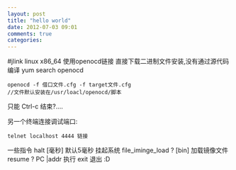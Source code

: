 ```yaml
---
layout: post
title: "hello world"
date: 2012-07-03 09:01
comments: true
categories: 
---
```


#jlink linux x86_64
使用openocd链接
直接下载二进制文件安装,没有通过源代码编译 yum search openocd

	openocd -f 借口文件.cfg -f target文件.cfg 
	//文件默认安装在/usr/loacl/openocd/脚本

只能 Ctrl-c 结束?....

另一个终端连接调试端口:

	telnet localhost 4444 链接
一些指令 halt [毫秒] 默认5毫秒 挂起系统
file_iminge_load ? [bin] 加载镜像文件 
resume ? PC |addr 执行
 exit 退出 :D     